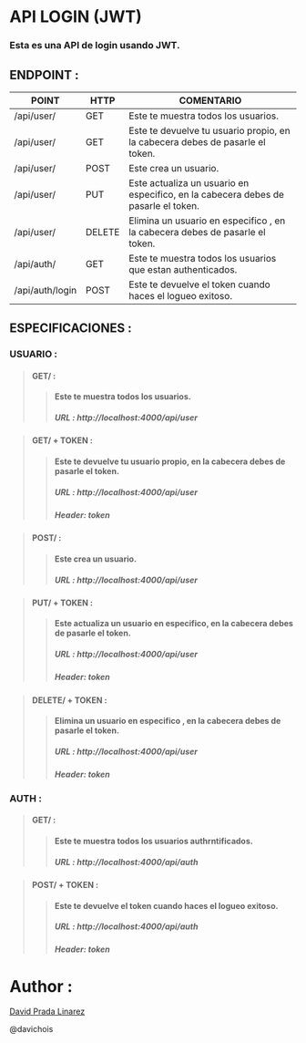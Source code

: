 # API LOGIN (JWT)

### Esta es una API de login usando JWT.

## ENDPOINT : 

| POINT           | HTTP   | COMENTARIO                                                                         |
| --------------- | ------ | ---------------------------------------------------------------------------------- |
| /api/user/      | GET    | Este te muestra todos los usuarios.                                                | //Uso propio de Dessarrollo |
| /api/user/      | GET    | Este te devuelve tu usuario propio, en la cabecera debes de pasarle el token.      |
| /api/user/      | POST   | Este crea un usuario.                                                              |
| /api/user/      | PUT    | Este actualiza un usuario en especifico, en la cabecera debes de pasarle el token. |
| /api/user/      | DELETE | Elimina un usuario en especifico , en la cabecera debes de pasarle el token.       |
| /api/auth/      | GET    | Este te muestra todos los usuarios que estan authenticados.                        | //Uso propio de Dessarrollo |
| /api/auth/login | POST   | Este te devuelve el token cuando haces el logueo exitoso.                          |

## ESPECIFICACIONES :

### USUARIO : 

> #### GET/ :
>>####  Este te muestra todos los usuarios. 
>>##### URL : http://localhost:4000/api/user 

> #### GET/ + TOKEN :
>>#### Este te devuelve tu usuario propio, en la cabecera debes de pasarle el token.
>>##### URL : http://localhost:4000/api/user
>>##### Header: token

> #### POST/ :
>>#### Este crea un usuario.
>>##### URL : http://localhost:4000/api/user

> #### PUT/ + TOKEN :
>>#### Este actualiza un usuario en especifico, en la cabecera debes de pasarle el token.
>>##### URL : http://localhost:4000/api/user
>>##### Header: token

> #### DELETE/ + TOKEN :
>>#### Elimina un usuario en especifico , en la cabecera debes de pasarle el token.
>>##### URL : http://localhost:4000/api/user
>>##### Header: token


### AUTH : 


> #### GET/ :
>>####  Este te muestra todos los usuarios authrntificados. 
>>##### URL : http://localhost:4000/api/auth 

> #### POST/ + TOKEN :
>>#### Este te devuelve el token cuando haces el logueo exitoso.        
>>##### URL : http://localhost:4000/api/auth
>>##### Header: token


# Author : 

[ David Prada Linarez ](https://www.facebook.com/profile.php?id=100008192493464)

@davichois